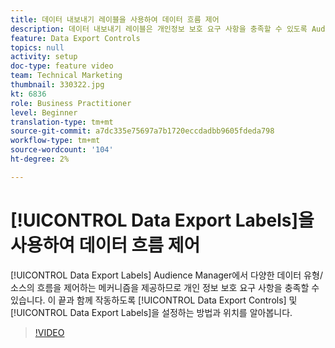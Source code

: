 ```yaml
---
title: 데이터 내보내기 레이블을 사용하여 데이터 흐름 제어
description: 데이터 내보내기 레이블은 개인정보 보호 요구 사항을 충족할 수 있도록 Audience Manager에서 다양한 데이터 유형/소스의 흐름을 제어하는 메커니즘을 제공합니다. 데이터 내보내기 제어 및 데이터 내보내기 레이블을 설정하는 방법과 위치를 이 문제와 함께 알아봅니다.
feature: Data Export Controls
topics: null
activity: setup
doc-type: feature video
team: Technical Marketing
thumbnail: 330322.jpg
kt: 6836
role: Business Practitioner
level: Beginner
translation-type: tm+mt
source-git-commit: a7dc335e75697a7b1720eccdadbb9605fdeda798
workflow-type: tm+mt
source-wordcount: '104'
ht-degree: 2%

---
```



# [!UICONTROL Data Export Labels]을 사용하여 데이터 흐름 제어

[!UICONTROL Data Export Labels] Audience Manager에서 다양한 데이터 유형/소스의 흐름을 제어하는 메커니즘을 제공하므로 개인 정보 보호 요구 사항을 충족할 수 있습니다. 이 끝과 함께 작동하도록 [!UICONTROL Data Export Controls] 및 [!UICONTROL Data Export Labels]을 설정하는 방법과 위치를 알아봅니다.

>[!VIDEO](https://video.tv.adobe.com/v/330322/?quality=12&learn=on)
